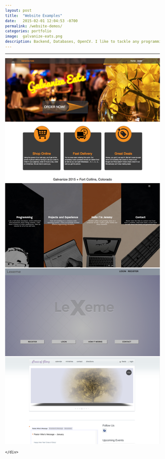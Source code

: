 ```yaml
---
layout: post
title:  "Website Examples"
date:   2015-02-01 12:04:53 -0700
permalink: /website-demos/
categories: portfolio
image:	galvanize-eats.png
description: Backend, Databases, OpenCV. I like to tackle any programming problem and learn new tech. But I enjoy the front-end user experience the most. Being creative, awesome CSS, and making functional eye-candy is something I could do every day. Here are some examples of class projects, older work, and new ideas.
---
```


<div class="row">
	<div class="col-xs-12 col-sm-12 col-md-9 col-md-offset-1 col-lg-9 col-lg-offset-1">
		<hr/>
		<div class="col-xs-6 col-sm-6 col-md-6 col-lg-6">
			<a href="https://gschool-eats-jeremy.firebaseapp.com/"><img class="repeating-post-image" src="/assets/images/galvanize-eats.png"/></a>
			<a href="https://lexeme.tech/"><img class="repeating-post-image" src="/assets/images/portfolio-example.png"/></a>
		</div>
		<div class="col-xs-6 col-sm-6 col-md-6 col-lg-6">
			<a href="https://lexeme.tech/"><img class="repeating-post-image" src="/assets/images/lexeme-tech.png"/></a>
			<a href="https://crossofglorydenver.org/"><img class="repeating-post-image" src="/assets/images/cross-of-glory.png"/></a>
		</div>
		
	</div>
</div>
